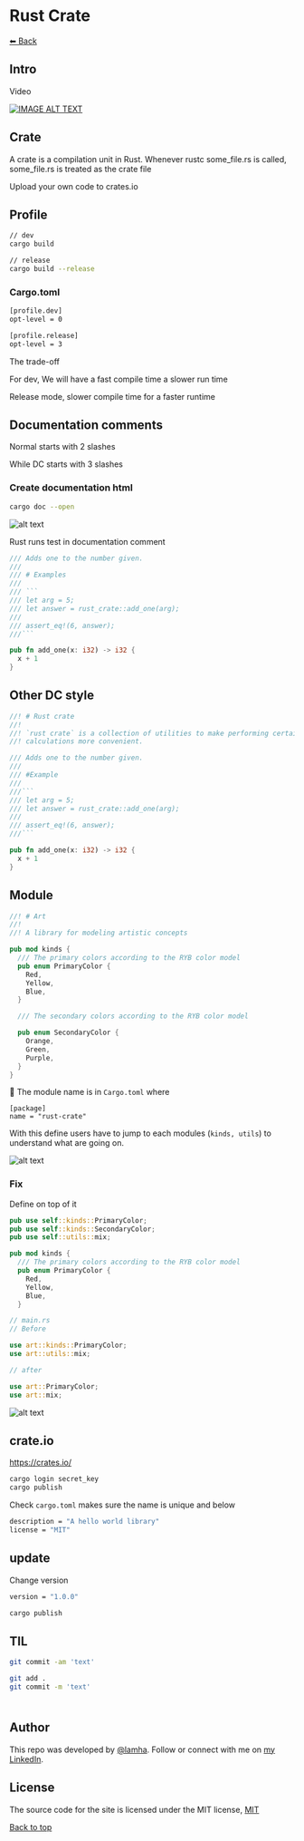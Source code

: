 # Rust Crate

[⬅ Back](../README.md)

## Intro 
Video 

<div>
  <a href="https://www.youtube.com/watch?v=4TI153PIEDQ"><img src="https://img.youtube.com/vi/4TI153PIEDQ/0.jpg" alt="IMAGE ALT TEXT"></a>
</div>

## Crate 
A crate is a compilation unit in Rust. Whenever rustc some_file.rs is called, some_file.rs is treated as the crate file

Upload your own code to crates.io 

## Profile 

```bash
// dev 
cargo build
```

```bash
// release
cargo build --release
```

### Cargo.toml

```bash
[profile.dev]
opt-level = 0

[profile.release]
opt-level = 3
```

The trade-off 

For dev, We will have a fast compile time a slower run time 

Release mode, slower compile time for a faster runtime 


## Documentation comments 

Normal starts with 2 slashes 

While DC starts with 3 slashes 

### Create documentation html

```bash
cargo doc --open
```

![alt text](./imgs/doc.png)

Rust runs test in documentation comment

```rust
/// Adds one to the number given.
///
/// # Examples
///
/// ```
/// let arg = 5;
/// let answer = rust_crate::add_one(arg);
///
/// assert_eq!(6, answer);
///```

pub fn add_one(x: i32) -> i32 {
  x + 1
}
```

## Other DC style

```Rust
//! # Rust crate
//!
//! `rust crate` is a collection of utilities to make performing certain
//! calculations more convenient.

/// Adds one to the number given.
///
/// #Example
///
///```
/// let arg = 5;
/// let answer = rust_crate::add_one(arg);
///
/// assert_eq!(6, answer);
///```

pub fn add_one(x: i32) -> i32 {
  x + 1
}

```

## Module 

```Rust
//! # Art 
//!
//! A library for modeling artistic concepts

pub mod kinds {
  /// The primary colors according to the RYB color model
  pub enum PrimaryColor {
    Red,
    Yellow,
    Blue,
  }

  /// The secondary colors according to the RYB color model

  pub enum SecondaryColor {
    Orange,
    Green,
    Purple,
  }
}
```


🔴 The module name is in `Cargo.toml` where 

```
[package]
name = "rust-crate"
```

With this define users have to jump to each modules (`kinds, utils`) to understand what are going on.

![alt text](./imgs/doc2.png)

### Fix 

Define on top of it

```Rust
pub use self::kinds::PrimaryColor;
pub use self::kinds::SecondaryColor;
pub use self::utils::mix;

pub mod kinds {
  /// The primary colors according to the RYB color model
  pub enum PrimaryColor {
    Red,
    Yellow,
    Blue,
  }
```

```Rust
// main.rs
// Before

use art::kinds::PrimaryColor;
use art::utils::mix;

// after 

use art::PrimaryColor;
use art::mix;

```

![alt text](./imgs/doc3.png)

## crate.io

https://crates.io/

```bash
cargo login secret_key
cargo publish
```

Check `cargo.toml` makes sure the name is unique and below

```bash
description = "A hello world library"
license = "MIT"

```

## update

Change version 

```bash
version = "1.0.0"

cargo publish
```


## TIL 

```Bash
git commit -am 'text'

git add .
git commit -m 'text'

```



<p><img type="separator" height=8px width="100%" src="https://github.com/HaLamUs/nft-drop/blob/main/assets/aqua.png"></p>

## Author

This repo was developed by [@lamha](https://github.com/HaLamUs). 
Follow or connect with me on [my LinkedIn](https://www.linkedin.com/in/lamhacs). 

## License
The source code for the site is licensed under the MIT license, [MIT](https://opensource.org/license/mit/)

 <a href="#top">Back to top</a>